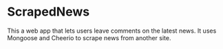 # ScrapedNews
This a web app that lets users leave comments on the latest news. It uses Mongoose and Cheerio to scrape news from another site.

